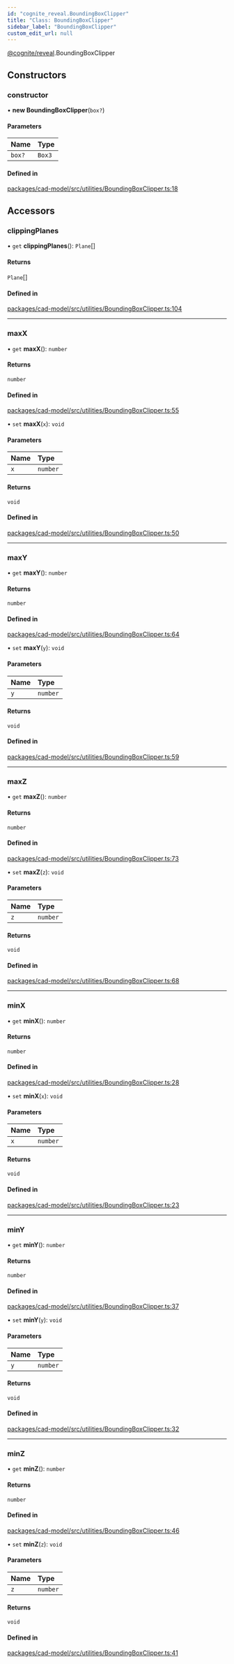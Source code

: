 ```yaml
---
id: "cognite_reveal.BoundingBoxClipper"
title: "Class: BoundingBoxClipper"
sidebar_label: "BoundingBoxClipper"
custom_edit_url: null
---
```


[@cognite/reveal](../modules/cognite_reveal.md).BoundingBoxClipper

## Constructors

### constructor

• **new BoundingBoxClipper**(`box?`)

#### Parameters

| Name | Type |
| :------ | :------ |
| `box?` | `Box3` |

#### Defined in

[packages/cad-model/src/utilities/BoundingBoxClipper.ts:18](https://github.com/cognitedata/reveal/blob/917d1d190/viewer/packages/cad-model/src/utilities/BoundingBoxClipper.ts#L18)

## Accessors

### clippingPlanes

• `get` **clippingPlanes**(): `Plane`[]

#### Returns

`Plane`[]

#### Defined in

[packages/cad-model/src/utilities/BoundingBoxClipper.ts:104](https://github.com/cognitedata/reveal/blob/917d1d190/viewer/packages/cad-model/src/utilities/BoundingBoxClipper.ts#L104)

___

### maxX

• `get` **maxX**(): `number`

#### Returns

`number`

#### Defined in

[packages/cad-model/src/utilities/BoundingBoxClipper.ts:55](https://github.com/cognitedata/reveal/blob/917d1d190/viewer/packages/cad-model/src/utilities/BoundingBoxClipper.ts#L55)

• `set` **maxX**(`x`): `void`

#### Parameters

| Name | Type |
| :------ | :------ |
| `x` | `number` |

#### Returns

`void`

#### Defined in

[packages/cad-model/src/utilities/BoundingBoxClipper.ts:50](https://github.com/cognitedata/reveal/blob/917d1d190/viewer/packages/cad-model/src/utilities/BoundingBoxClipper.ts#L50)

___

### maxY

• `get` **maxY**(): `number`

#### Returns

`number`

#### Defined in

[packages/cad-model/src/utilities/BoundingBoxClipper.ts:64](https://github.com/cognitedata/reveal/blob/917d1d190/viewer/packages/cad-model/src/utilities/BoundingBoxClipper.ts#L64)

• `set` **maxY**(`y`): `void`

#### Parameters

| Name | Type |
| :------ | :------ |
| `y` | `number` |

#### Returns

`void`

#### Defined in

[packages/cad-model/src/utilities/BoundingBoxClipper.ts:59](https://github.com/cognitedata/reveal/blob/917d1d190/viewer/packages/cad-model/src/utilities/BoundingBoxClipper.ts#L59)

___

### maxZ

• `get` **maxZ**(): `number`

#### Returns

`number`

#### Defined in

[packages/cad-model/src/utilities/BoundingBoxClipper.ts:73](https://github.com/cognitedata/reveal/blob/917d1d190/viewer/packages/cad-model/src/utilities/BoundingBoxClipper.ts#L73)

• `set` **maxZ**(`z`): `void`

#### Parameters

| Name | Type |
| :------ | :------ |
| `z` | `number` |

#### Returns

`void`

#### Defined in

[packages/cad-model/src/utilities/BoundingBoxClipper.ts:68](https://github.com/cognitedata/reveal/blob/917d1d190/viewer/packages/cad-model/src/utilities/BoundingBoxClipper.ts#L68)

___

### minX

• `get` **minX**(): `number`

#### Returns

`number`

#### Defined in

[packages/cad-model/src/utilities/BoundingBoxClipper.ts:28](https://github.com/cognitedata/reveal/blob/917d1d190/viewer/packages/cad-model/src/utilities/BoundingBoxClipper.ts#L28)

• `set` **minX**(`x`): `void`

#### Parameters

| Name | Type |
| :------ | :------ |
| `x` | `number` |

#### Returns

`void`

#### Defined in

[packages/cad-model/src/utilities/BoundingBoxClipper.ts:23](https://github.com/cognitedata/reveal/blob/917d1d190/viewer/packages/cad-model/src/utilities/BoundingBoxClipper.ts#L23)

___

### minY

• `get` **minY**(): `number`

#### Returns

`number`

#### Defined in

[packages/cad-model/src/utilities/BoundingBoxClipper.ts:37](https://github.com/cognitedata/reveal/blob/917d1d190/viewer/packages/cad-model/src/utilities/BoundingBoxClipper.ts#L37)

• `set` **minY**(`y`): `void`

#### Parameters

| Name | Type |
| :------ | :------ |
| `y` | `number` |

#### Returns

`void`

#### Defined in

[packages/cad-model/src/utilities/BoundingBoxClipper.ts:32](https://github.com/cognitedata/reveal/blob/917d1d190/viewer/packages/cad-model/src/utilities/BoundingBoxClipper.ts#L32)

___

### minZ

• `get` **minZ**(): `number`

#### Returns

`number`

#### Defined in

[packages/cad-model/src/utilities/BoundingBoxClipper.ts:46](https://github.com/cognitedata/reveal/blob/917d1d190/viewer/packages/cad-model/src/utilities/BoundingBoxClipper.ts#L46)

• `set` **minZ**(`z`): `void`

#### Parameters

| Name | Type |
| :------ | :------ |
| `z` | `number` |

#### Returns

`void`

#### Defined in

[packages/cad-model/src/utilities/BoundingBoxClipper.ts:41](https://github.com/cognitedata/reveal/blob/917d1d190/viewer/packages/cad-model/src/utilities/BoundingBoxClipper.ts#L41)
